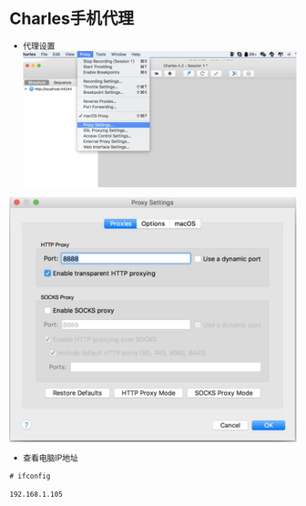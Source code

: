 # Charles手机代理

* 代理设置![](/ce-shi/an-quan-ce-shi/charlesshi-yong/images/proxy-setting.jpg)

![](/ce-shi/an-quan-ce-shi/charlesshi-yong/images/proxy-port.jpg)

* 查看电脑IP地址

```
# ifconfig

192.168.1.105
```





